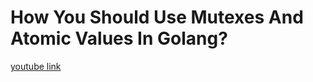 # How You Should Use Mutexes And Atomic Values In Golang?
[youtube link](https://www.youtube.com/watch?v=egIDsv1RO88&list=PL0xRBLFXXsP7-0IVCmoo2FEWBrQzfH2l8&index=14)